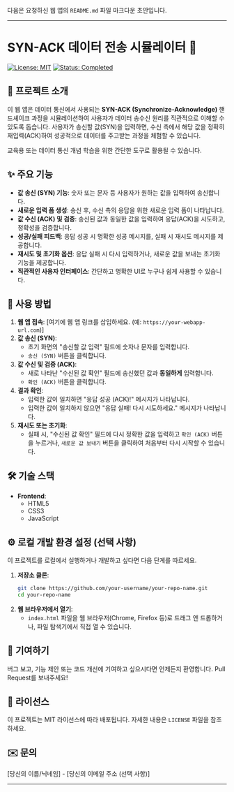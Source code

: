 다음은 요청하신 웹 앱의 `README.md` 파일 마크다운 초안입니다.

---

# SYN-ACK 데이터 전송 시뮬레이터 🤝

[![License: MIT](https://img.shields.io/badge/License-MIT-yellow.svg)](https://opensource.org/licenses/MIT)
[![Status: Completed](https://img.shields.io/badge/Status-Completed-brightgreen)](https://github.com/your-username/your-repo-name)

## 📝 프로젝트 소개

이 웹 앱은 데이터 통신에서 사용되는 **SYN-ACK (Synchronize-Acknowledge)** 핸드셰이크 과정을 시뮬레이션하여 사용자가 데이터 송수신 원리를 직관적으로 이해할 수 있도록 돕습니다. 사용자가 송신할 값(SYN)을 입력하면, 수신 측에서 해당 값을 정확히 재입력(ACK)하여 성공적으로 데이터를 주고받는 과정을 체험할 수 있습니다.

교육용 또는 데이터 통신 개념 학습을 위한 간단한 도구로 활용될 수 있습니다.

## ✨ 주요 기능

*   **값 송신 (SYN) 기능**: 숫자 또는 문자 등 사용자가 원하는 값을 입력하여 송신합니다.
*   **새로운 입력 폼 생성**: 송신 후, 수신 측의 응답을 위한 새로운 입력 폼이 나타납니다.
*   **값 수신 (ACK) 및 검증**: 송신된 값과 동일한 값을 입력하여 응답(ACK)을 시도하고, 정확성을 검증합니다.
*   **성공/실패 피드백**: 응답 성공 시 명확한 성공 메시지를, 실패 시 재시도 메시지를 제공합니다.
*   **재시도 및 초기화 옵션**: 응답 실패 시 다시 입력하거나, 새로운 값을 보내는 초기화 기능을 제공합니다.
*   **직관적인 사용자 인터페이스**: 간단하고 명확한 UI로 누구나 쉽게 사용할 수 있습니다.

## 🚀 사용 방법

1.  **웹 앱 접속**: [여기에 웹 앱 링크를 삽입하세요. (예: `https://your-webapp-url.com`)]
2.  **값 송신 (SYN)**:
    *   초기 화면의 "송신할 값 입력" 필드에 숫자나 문자를 입력합니다.
    *   `송신 (SYN)` 버튼을 클릭합니다.
3.  **값 수신 및 검증 (ACK)**:
    *   새로 나타난 "수신된 값 확인" 필드에 송신했던 값과 **동일하게** 입력합니다.
    *   `확인 (ACK)` 버튼을 클릭합니다.
4.  **결과 확인**:
    *   입력한 값이 일치하면 "응답 성공 (ACK)!" 메시지가 나타납니다.
    *   입력한 값이 일치하지 않으면 "응답 실패! 다시 시도하세요." 메시지가 나타납니다.
5.  **재시도 또는 초기화**:
    *   실패 시, "수신된 값 확인" 필드에 다시 정확한 값을 입력하고 `확인 (ACK)` 버튼을 누르거나, `새로운 값 보내기` 버튼을 클릭하여 처음부터 다시 시작할 수 있습니다.

## 🛠️ 기술 스택

*   **Frontend**:
    *   HTML5
    *   CSS3
    *   JavaScript

## ⚙️ 로컬 개발 환경 설정 (선택 사항)

이 프로젝트를 로컬에서 실행하거나 개발하고 싶다면 다음 단계를 따르세요.

1.  **저장소 클론**:
    ```bash
    git clone https://github.com/your-username/your-repo-name.git
    cd your-repo-name
    ```
2.  **웹 브라우저에서 열기**:
    *   `index.html` 파일을 웹 브라우저(Chrome, Firefox 등)로 드래그 앤 드롭하거나, 파일 탐색기에서 직접 열 수 있습니다.

## 🤝 기여하기

버그 보고, 기능 제안 또는 코드 개선에 기여하고 싶으시다면 언제든지 환영합니다. Pull Request를 보내주세요!

## 📄 라이선스

이 프로젝트는 MIT 라이선스에 따라 배포됩니다. 자세한 내용은 `LICENSE` 파일을 참조하세요.

## ✉️ 문의

[당신의 이름/닉네임] - [당신의 이메일 주소 (선택 사항)]

---
